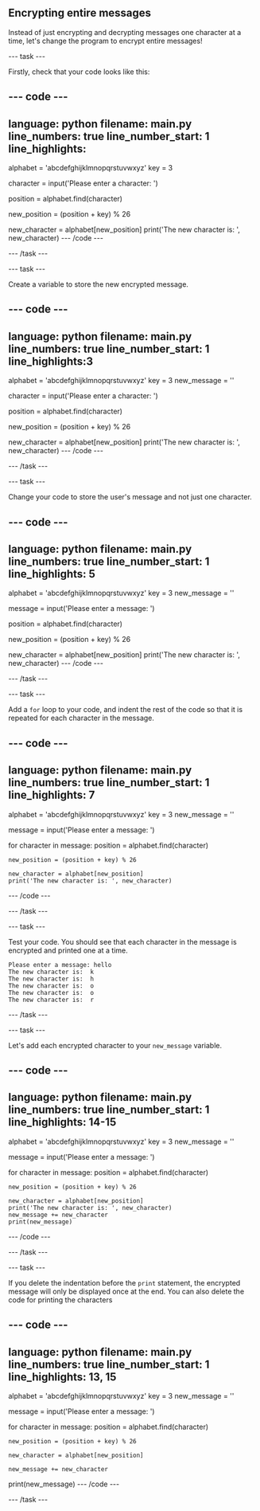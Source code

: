 ## Encrypting entire messages

Instead of just encrypting and decrypting messages one character at a time, let's change the program to encrypt entire messages!

--- task ---

Firstly, check that your code looks like this:

--- code ---
---
language: python
filename: main.py
line_numbers: true
line_number_start: 1
line_highlights:
---
alphabet = 'abcdefghijklmnopqrstuvwxyz'
key = 3

character = input('Please enter a character: ')

position = alphabet.find(character)

new_position = (position + key) % 26

new_character = alphabet[new_position]
print('The new character is: ', new_character)
--- /code ---

--- /task ---

--- task ---

Create a variable to store the new encrypted message.

--- code ---
---
language: python
filename: main.py
line_numbers: true
line_number_start: 1
line_highlights:3
---
alphabet = 'abcdefghijklmnopqrstuvwxyz'
key = 3
new_message = ''

character = input('Please enter a character: ')

position = alphabet.find(character)

new_position = (position + key) % 26

new_character = alphabet[new_position]
print('The new character is: ', new_character)
--- /code ---

--- /task ---

--- task ---

Change your code to store the user's message and not just one character.

--- code ---
---
language: python
filename: main.py
line_numbers: true
line_number_start: 1
line_highlights: 5
---
alphabet = 'abcdefghijklmnopqrstuvwxyz'
key = 3
new_message = ''

message = input('Please enter a message: ')

position = alphabet.find(character)

new_position = (position + key) % 26

new_character = alphabet[new_position]
print('The new character is: ', new_character)
--- /code ---

--- /task ---

--- task ---

Add a `for` loop to your code, and indent the rest of the code so that it is repeated for each character in the message.

--- code ---
---
language: python
filename: main.py
line_numbers: true
line_number_start: 1
line_highlights: 7
---
alphabet = 'abcdefghijklmnopqrstuvwxyz'
key = 3
new_message = ''

message = input('Please enter a message: ')

for character in message:
	position = alphabet.find(character)

	new_position = (position + key) % 26

	new_character = alphabet[new_position]
	print('The new character is: ', new_character)
--- /code ---

--- /task ---

--- task ---

Test your code. You should see that each character in the message is encrypted and printed one at a time.

```
Please enter a message: hello
The new character is:  k
The new character is:  h
The new character is:  o
The new character is:  o
The new character is:  r
```

--- /task ---

--- task ---

Let's add each encrypted character to your `new_message` variable.

--- code ---
---
language: python
filename: main.py
line_numbers: true
line_number_start: 1
line_highlights: 14-15
---
alphabet = 'abcdefghijklmnopqrstuvwxyz'
key = 3
new_message = ''

message = input('Please enter a message: ')

for character in message:
	position = alphabet.find(character)

	new_position = (position + key) % 26

	new_character = alphabet[new_position]
	print('The new character is: ', new_character)
	new_message += new_character
	print(new_message)
--- /code ---

--- /task ---

--- task ---

If you delete the indentation before the `print` statement, the encrypted message will only be displayed once at the end. You can also delete the code for printing the characters

--- code ---
---
language: python
filename: main.py
line_numbers: true
line_number_start: 1
line_highlights: 13, 15
---
alphabet = 'abcdefghijklmnopqrstuvwxyz'
key = 3
new_message = ''

message = input('Please enter a message: ')

for character in message:
	position = alphabet.find(character)

	new_position = (position + key) % 26

	new_character = alphabet[new_position]

	new_message += new_character
print(new_message)
--- /code ---

--- /task ---




